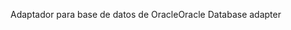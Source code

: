 <span data-ttu-id="84a5c-101">Adaptador para base de datos de Oracle</span><span class="sxs-lookup"><span data-stu-id="84a5c-101">Oracle Database adapter</span></span>